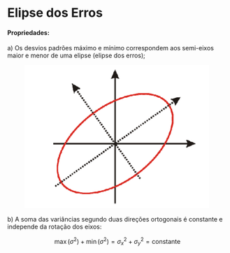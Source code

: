 # Elipse dos Erros

#### Propriedades:

a) Os desvios padrões máximo e mínimo correspondem aos semi-eixos maior e menor de uma elipse (elipse dos erros);



<figure><img src="../.gitbook/assets/image (1) (1) (1) (1).png" alt=""><figcaption></figcaption></figure>





b) A soma das variâncias segundo duas direções ortogonais é constante e independe da rotação dos eixos:

$$
\max(\sigma^2) + \min(\sigma^2) = \sigma_x^2 + \sigma_y^2 = \text{constante}
$$
